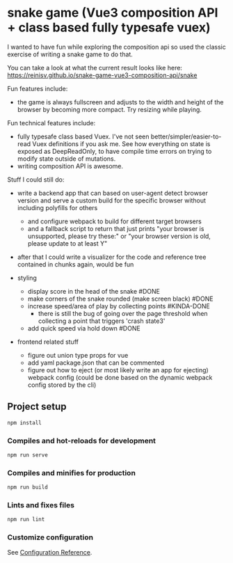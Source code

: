 # snake game (Vue3 composition API + class based fully typesafe vuex)

I wanted to have fun while exploring the composition api so used the classic exercise of writing a snake game to do that.

You can take a look at what the current result looks like here:
<https://reinisv.github.io/snake-game-vue3-composition-api/snake>

Fun features include:

- the game is always fullscreen and adjusts to the width and height of the browser by becoming more compact. Try resizing while playing.

Fun technical features include:

- fully typesafe class based Vuex. I've not seen better/simpler/easier-to-read Vuex definitions if you ask me. See how everything on state is exposed as DeepReadOnly, to have compile time errors on trying to modify state outside of mutations.
- writing composition API is awesome.

Stuff I could still do:

- write a backend app that can based on user-agent detect browser version and serve a custom build for the specific browser without including polyfills for others
  - and configure webpack to build for different target browsers
  - and a fallback script to return that just prints "your browser is unsupported, please try these:" or "your browser version is old, please update to at least Y"

- after that I could write a visualizer for the code and reference tree contained in chunks again, would be fun

- styling
  - display score in the head of the snake #DONE
  - make corners of the snake rounded (make screen black) #DONE
  - increase speed/area of play by collecting points #KINDA-DONE
    - there is still the bug of going over the page threshold when collecting a point that triggers 'crash state3'
  - add quick speed via hold down #DONE

- frontend related stuff
  - figure out union type props for vue
  - add yaml package.json that can be commented
  - figure out how to eject (or most likely write an app for ejecting) webpack config (could be done based on the dynamic webpack config stored by the cli)

## Project setup

```bash
npm install
```

### Compiles and hot-reloads for development

```bash
npm run serve
```

### Compiles and minifies for production

```bash
npm run build
```

### Lints and fixes files

```bash
npm run lint
```

### Customize configuration

See [Configuration Reference](https://cli.vuejs.org/config/).
